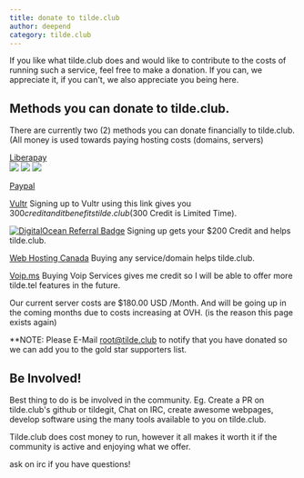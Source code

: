 ```yaml
---
title: donate to tilde.club
author: deepend
category: tilde.club
---
```


 If you like what tilde.club does and would like to contribute to the costs of running such a service, feel free to make a donation. If you can, we appreciate it, if you can't, we also appreciate you being here.

## Methods you can donate to tilde.club.

There are currently two (2) methods you can donate financially to tilde.club. (All money is used towards paying hosting costs (domains, servers)

[Liberapay](https://liberapay.com/tilde.club/donate)  
<img src="https://img.shields.io/liberapay/receives/tilde.club.svg?logo=liberapay">  <img src="https://img.shields.io/liberapay/patrons/tilde.club.svg?logo=liberapay">  <img src="https://img.shields.io/liberapay/goal/tilde.club.svg?logo=liberapay">

[Paypal](https://www.paypal.com/donate?hosted_button_id=DWHSADKJ26HZ8)

[Vultr](https://www.vultr.com/?ref=9732299-9J)  Signing up to Vultr using this link gives you $300 credit and it benefits tilde.club ($300 Credit is Limited Time).

[![DigitalOcean Referral Badge](https://web-platforms.sfo2.cdn.digitaloceanspaces.com/WWW/Badge%201.svg)](https://www.digitalocean.com/?refcode=be3f8510bfe9&utm_campaign=Referral_Invite&utm_medium=Referral_Program&utm_source=badge)  Signing up gets your $200 Credit and helps tilde.club.

[Web Hosting Canada](https://clients.whc.ca/aff.php?aff=7560)  Buying any service/domain helps tilde.club.

[Voip.ms](https://voip.ms/en/invite/MTEyMDM5)  Buying Voip Services gives me credit so I will be able to offer more tilde.tel features in the future. 


Our current server costs are $180.00 USD /Month. And will be going up in the coming months due to costs increasing at OVH.
(is the reason this page exists again) 
	
**NOTE: Please E-Mail root@tilde.club to notify that you have donated so we can add you to the gold star supporters list.

## Be Involved!

Best thing to do is be involved in the community.
Eg. Create a PR on tilde.club's github or tildegit, Chat on IRC, create awesome webpages, 
develop software using the many tools available to you on tilde.club.

Tilde.club does cost money to run, however it all makes it worth it if the community is active and enjoying what we offer.

ask on irc if you have questions!
